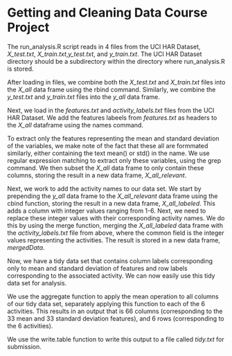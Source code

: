 # Getting and Cleaning Data Course Project

The run_analysis.R script reads in 4 files from the UCI HAR Dataset, *X_test.txt*,
*X_train.txt*,*y_test.txt*, and *y_train.txt*.  The UCI HAR Dataset directory
should be a subdirectory within the directory where run_analysis.R is stored.  

After loading in files, we combine both the *X_test.txt* and *X_train.txt* files
into the *X_all* data frame using the rbind command.  Similarly, we combine the
*y_test.txt* and *y_train.txt* files into the *y_all* data frame.  

Next, we load in the *features.txt* and *activity_labels.txt* files from the UCI
HAR Dataset.  We add the features labeels from *features.txt* as headers to the
*X_all* dataframe using the names command.  

To extract only the features representing the mean and standard deviation of the
variables, we make note of the fact that these all are formmated similarly, 
either containing the text mean() or std() in the name.  We use regular expression
matching to extract only these variables, using the grep command.  We then subset
the *X_all* data frame to only contain these columns, storing the result in a new
data frame, *X_all_relevant*.  

Next, we work to add the activity names to our data set.  We start by prepending
the *y_all* data frame to the *X_all_relevant* data frame using the cbind function,
storing the result in a new data frame, *X_all_labeled*.  This adds a column with
integer values ranging from 1-6.  Next, we need to replace these integer values
with their corresponding activity names.  We do this by using the merge function,
merging the *X_all_labeled* data frame with the *activity_labels.txt* file from 
above, where the common field is the integer values representing the activities.
The result is stored in a new data frame, *mergedData*.

Now, we have a tidy data set that contains column labels corresponding only to 
mean and standard deviation of features and row labels corresponding to the
associated activity.  We can now easily use this tidy data set for analysis.

We use the aggregate function to apply the mean operation to all columns of our
tidy data set, separately applying this function to each of the 6 activities.
This results in an output that is 66 columns (corresponding to the 33 mean and
33 standard deviation features), and 6 rows (corresponding to the 6 activities).  

We use the write.table function to write this output to a file called *tidy.txt* 
for submission.

